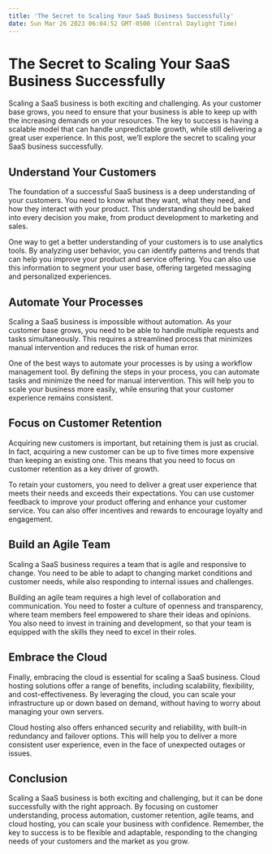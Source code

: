 ```yaml
---
title: 'The Secret to Scaling Your SaaS Business Successfully'
date: Sun Mar 26 2023 06:04:52 GMT-0500 (Central Daylight Time)
---
```


# The Secret to Scaling Your SaaS Business Successfully

Scaling a SaaS business is both exciting and challenging. As your customer base grows, you need to ensure that your business is able to keep up with the increasing demands on your resources. The key to success is having a scalable model that can handle unpredictable growth, while still delivering a great user experience. In this post, we’ll explore the secret to scaling your SaaS business successfully.

## Understand Your Customers

The foundation of a successful SaaS business is a deep understanding of your customers. You need to know what they want, what they need, and how they interact with your product. This understanding should be baked into every decision you make, from product development to marketing and sales.

One way to get a better understanding of your customers is to use analytics tools. By analyzing user behavior, you can identify patterns and trends that can help you improve your product and service offering. You can also use this information to segment your user base, offering targeted messaging and personalized experiences.

## Automate Your Processes

Scaling a SaaS business is impossible without automation. As your customer base grows, you need to be able to handle multiple requests and tasks simultaneously. This requires a streamlined process that minimizes manual intervention and reduces the risk of human error.

One of the best ways to automate your processes is by using a workflow management tool. By defining the steps in your process, you can automate tasks and minimize the need for manual intervention. This will help you to scale your business more easily, while ensuring that your customer experience remains consistent.

## Focus on Customer Retention

Acquiring new customers is important, but retaining them is just as crucial. In fact, acquiring a new customer can be up to five times more expensive than keeping an existing one. This means that you need to focus on customer retention as a key driver of growth.

To retain your customers, you need to deliver a great user experience that meets their needs and exceeds their expectations. You can use customer feedback to improve your product offering and enhance your customer service. You can also offer incentives and rewards to encourage loyalty and engagement.

## Build an Agile Team

Scaling a SaaS business requires a team that is agile and responsive to change. You need to be able to adapt to changing market conditions and customer needs, while also responding to internal issues and challenges.

Building an agile team requires a high level of collaboration and communication. You need to foster a culture of openness and transparency, where team members feel empowered to share their ideas and opinions. You also need to invest in training and development, so that your team is equipped with the skills they need to excel in their roles.

## Embrace the Cloud

Finally, embracing the cloud is essential for scaling a SaaS business. Cloud hosting solutions offer a range of benefits, including scalability, flexibility, and cost-effectiveness. By leveraging the cloud, you can scale your infrastructure up or down based on demand, without having to worry about managing your own servers.

Cloud hosting also offers enhanced security and reliability, with built-in redundancy and failover options. This will help you to deliver a more consistent user experience, even in the face of unexpected outages or issues.

## Conclusion

Scaling a SaaS business is both exciting and challenging, but it can be done successfully with the right approach. By focusing on customer understanding, process automation, customer retention, agile teams, and cloud hosting, you can scale your business with confidence. Remember, the key to success is to be flexible and adaptable, responding to the changing needs of your customers and the market as you grow.
